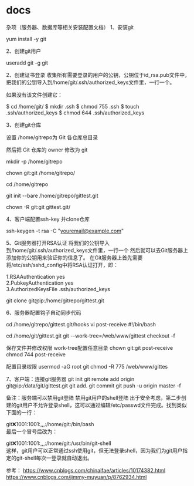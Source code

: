 # docs
杂项（服务器、数据库等相关安装配置文档）
1、安装git

yum install -y git

2、创建git用户

useradd git -g git


2、创建证书登录
收集所有需要登录的用户的公钥，公钥位于id_rsa.pub文件中，把我们的公钥导入到/home/git/.ssh/authorized_keys文件里，一行一个。

如果没有该文件创建它：

$ cd /home/git/
$ mkdir .ssh
$ chmod 755 .ssh
$ touch .ssh/authorized_keys
$ chmod 644 .ssh/authorized_keys


3、创建git仓库

设置 /home/gitrepo为 Git 各仓库总目录

然后把 Git 仓库的 owner 修改为 git

 mkdir -p /home/gitrepo
 
 chown git:git /home/gitrepo/
 
 cd /home/gitrepo
 
 git init --bare /home/gitrepo/gittest.git
 
 chown -R git:git gittest.git/
 
 
 
 4、客户端配置ssh-key 并clone仓库
 
 ssh-keygen -t rsa -C "youremail@example.com"  
 
 5、Git服务器打开RSA认证 
 将我们的公钥导入到/home/git/.ssh/authorized_keys文件里，一行一个
 然后就可以去Git服务器上添加你的公钥用来验证你的信息了。
 在Git服务器上首先需要将/etc/ssh/sshd_config中将RSA认证打开，即：

1.RSAAuthentication yes     
2.PubkeyAuthentication yes     
3.AuthorizedKeysFile  .ssh/authorized_keys
 
 
 git clone git@ip:/home/gitrepo/gittest.git
 
 6、服务器配置钩子自动同步代码
 
 cd /home/gitrepo/gittest.git/hooks
vi post-receive
#!/bin/bash

cd /home/git/gittest.git
git --work-tree=/web/www/gittest checkout -f


保存文件并修改权限  work-tree配置任意目录 
chown git:git post-receive
chmod 744 post-receive
 
 配置目录权限
 usermod -aG root git 
chmod -R 775 /web/www/gittes
 
 7、客户端：连接git服务器
git init
git remote add origin git@ip:/data/git/gittest.git
git add.
git commit 
git push -u origin master -f
 
 备注：服务端可以禁用git登陆
 禁用git用户的shell登陆
出于安全考虑，第二步创建的git用户不允许登录shell，这可以通过编辑/etc/passwd文件完成。找到类似下面的一行：

git:x:1001:1001:,,,:/home/git:/bin/bash  
最后一个冒号后改为：

git:x:1001:1001:,,,:/home/git:/usr/bin/git-shell  
这样，git用户可以正常通过ssh使用git，但无法登录shell，因为我们为git用户指定的git-shell每次一登录就自动退出。

参考：
https://www.cnblogs.com/chinaifae/articles/10174382.html
https://www.cnblogs.com/jimmy-muyuan/p/8762934.html
